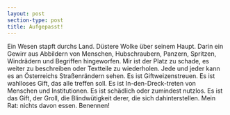 ```yaml
---
layout: post
section-type: post
title: Aufgepasst!
---
```

Ein Wesen stapft durchs Land. Düstere Wolke über seinem Haupt. Darin ein Gewirr aus Abbildern von Menschen, Hubschraubern, Panzern, Spritzen, Windrädern und Begriffen hingeworfen. Mir ist der Platz zu schade, es weiter zu beschreiben oder Textteile zu wiederholen. Jede und jeder kann es an Österreichs Straßenrändern sehen. Es ist Giftweizenstreuen. Es ist wahlloses Gift, das alle treffen soll. Es ist In-den-Dreck-treten von Menschen und Institutionen. Es ist schädlich oder zumindest nutzlos. Es ist das Gift, der Groll, die Blindwütigkeit derer, die sich dahinterstellen. Mein Rat: nichts davon essen. Benennen!
